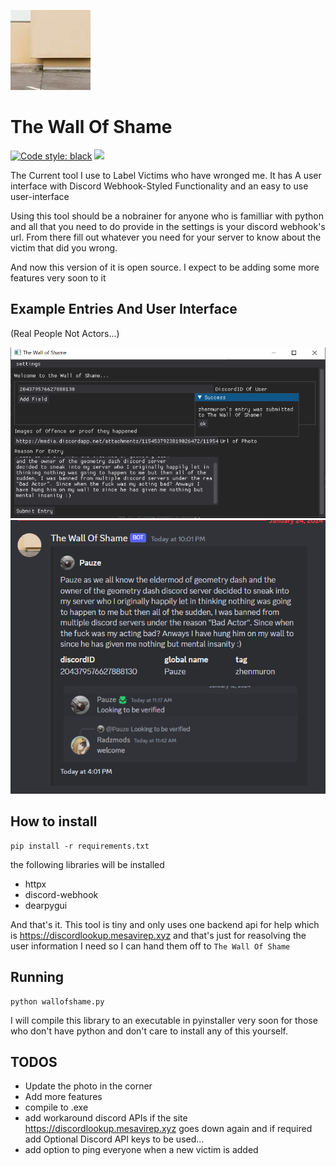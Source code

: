 <img src="WallofShame.webp"></img>

# The Wall Of Shame
<p>
<a href="https://github.com/psf/black"><img alt="Code style: black" src="https://img.shields.io/badge/code%20style-black-000000.svg"></a>
<a href="https://discord.gg/dz8xBwRa"><img src=https://img.shields.io/badge/Discord_Server-3670a0?style=for-the-badge&logo=discord&logoColor=white></a>
</p>

The Current tool I use to Label Victims who have wronged me.
It has A user interface with Discord Webhook-Styled Functionality and an easy to use user-interface 

Using this tool should be a nobrainer for anyone who is familliar with python and 
all that you need to do provide in the settings is your discord webhook's url. From there 
fill out whatever you need for your server to know about the victim that did you wrong.

And now this version of it is open source. I expect to be adding some more features very soon to it



## Example Entries And User Interface
(Real People Not Actors...)

<img src="WallOfShameDemo.PNG"></img>
<img src="Example.png"></img>



## How to install
```
pip install -r requirements.txt 
```

the following libraries will be installed
- httpx
- discord-webhook
- dearpygui

And that's it. This tool is tiny and only uses one backend api for help which is https://discordlookup.mesavirep.xyz and that's just for reasolving the user information I need so I can hand them off to `The Wall Of Shame`

## Running
```
python wallofshame.py
```

I will compile this library to an executable in pyinstaller very soon for those who don't have python and don't care to install any of this yourself.

## TODOS
- Update the photo in the corner
- Add more features
- compile to .exe
- add workaround discord APIs if the site https://discordlookup.mesavirep.xyz goes down again and if required add Optional Discord API keys to be used...
- add option to ping everyone when a new victim is added


